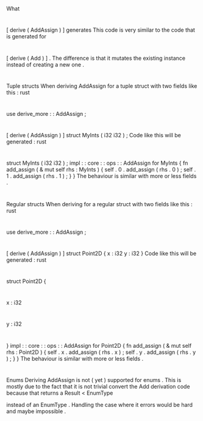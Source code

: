 #
What
#
[
derive
(
AddAssign
)
]
generates
This
code
is
very
similar
to
the
code
that
is
generated
for
#
[
derive
(
Add
)
]
.
The
difference
is
that
it
mutates
the
existing
instance
instead
of
creating
a
new
one
.
#
#
Tuple
structs
When
deriving
AddAssign
for
a
tuple
struct
with
two
fields
like
this
:
rust
#
use
derive_more
:
:
AddAssign
;
#
#
[
derive
(
AddAssign
)
]
struct
MyInts
(
i32
i32
)
;
Code
like
this
will
be
generated
:
rust
#
struct
MyInts
(
i32
i32
)
;
impl
:
:
core
:
:
ops
:
:
AddAssign
for
MyInts
{
fn
add_assign
(
&
mut
self
rhs
:
MyInts
)
{
self
.
0
.
add_assign
(
rhs
.
0
)
;
self
.
1
.
add_assign
(
rhs
.
1
)
;
}
}
The
behaviour
is
similar
with
more
or
less
fields
.
#
#
Regular
structs
When
deriving
for
a
regular
struct
with
two
fields
like
this
:
rust
#
use
derive_more
:
:
AddAssign
;
#
#
[
derive
(
AddAssign
)
]
struct
Point2D
{
x
:
i32
y
:
i32
}
Code
like
this
will
be
generated
:
rust
#
struct
Point2D
{
#
x
:
i32
#
y
:
i32
#
}
impl
:
:
core
:
:
ops
:
:
AddAssign
for
Point2D
{
fn
add_assign
(
&
mut
self
rhs
:
Point2D
)
{
self
.
x
.
add_assign
(
rhs
.
x
)
;
self
.
y
.
add_assign
(
rhs
.
y
)
;
}
}
The
behaviour
is
similar
with
more
or
less
fields
.
#
#
Enums
Deriving
AddAssign
is
not
(
yet
)
supported
for
enums
.
This
is
mostly
due
to
the
fact
that
it
is
not
trivial
convert
the
Add
derivation
code
because
that
returns
a
Result
<
EnumType
>
instead
of
an
EnumType
.
Handling
the
case
where
it
errors
would
be
hard
and
maybe
impossible
.

